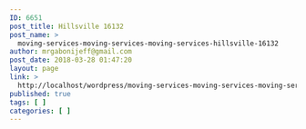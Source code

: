 ```yaml
---
ID: 6651
post_title: Hillsville 16132
post_name: >
  moving-services-moving-services-moving-services-hillsville-16132
author: mrgabonijeff@gmail.com
post_date: 2018-03-28 01:47:20
layout: page
link: >
  http://localhost/wordpress/moving-services-moving-services-moving-services-hillsville-16132/
published: true
tags: [ ]
categories: [ ]
---
```

